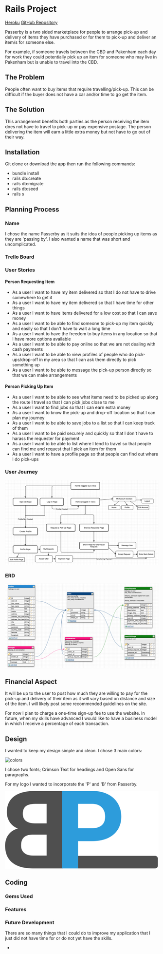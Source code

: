 # Rails Project

[Heroku](https://passerby-app.herokuapp.com/)
[GitHub Repository](https://github.com/jessodri/passerby)

Passerby is a two sided marketplace for people to arrange pick-up and delivery of items they have purchased or for them to pick-up and deliver an item/s for someone else. 

For example, if someone travels between the CBD and Pakenham each day for work they could potentially pick up an item for someone who may live in Pakenham but is unable to travel into the CBD.

## The Problem

People often want to buy items that require travelling/pick-up. This can be difficult if the buyer does not have a car and/or time to go get the item.

## The Solution

This arrangement benefits both parties as the person receiving the item does not have to travel to pick-up or pay expensive postage. The person delivering the item will earn a little extra money but not have to go out of their way.

## Installation

Git clone or download the app then run the following commands:
* bundle install
* rails db:create
* rails db:migrate
* rails db:seed
* rails s

## Planning Process

### Name

I chose the name Passerby as it suits the idea of people picking up items as they are 'passing by'. I also wanted a name that was short and uncomplicated.

### Trello Board

### User Stories

#### Person Requesting Item

* As a user I want to have my item delivered so that I do not have to drive somewhere to get it
* As a user I want to have my item delivered so that I have time for other things
* As a user I want to have items delivered for a low cost so that I can save money
* As a user I want to be able to find someone to pick-up my item quickly and easily so that I don't have to wait a long time
* As a user  I want to have the freedom to buy items in any location so that I have more options available
* As a user I want to be able to pay online so that we are not dealing with cash payments
* As a user I want to be able to view profiles of people who do pick-ups/drop-off in my area so that I can ask them directly to pick something up
* As a user I want to be able to message the pick-up person directly so that we can make arrangements

#### Person Picking Up Item

* As a user I want to be able to see what items need to be picked up along the route I travel so that I can pick jobs close to me
* As a user I want to find jobs so that I can earn extra money
* As a user I want to know the pick-up and drop-off location so that I can plan my journey
* As a user I want to be able to save jobs to a list so that I can keep track of them
* As a user I want to be paid securely and quickly so that I don't have to harass the requester for payment
* As a user I want to be able to list where I tend to travel so that people can find me and request that I pick an item for them
* As a user I want to have a profile page so that people can find out where I do pick-ups

### User Journey

![user journey](app/assets/images/user_journey.png)

### ERD

![erd](app/assets/images/erd.png)

## Financial Aspect

It will be up to the user to post how much they are willing to pay for the pick-up and delivery of their item as it will vary based on distance and size of the item. I will likely post some recommended guidelines on the site.

For now I plan to charge a one-time sign-up fee to use the website. In future, when my skills have advanced I would like to have a business model in which I receive a percentage of each transaction.

## Design

I wanted to keep my design simple and clean. I chose 3 main colors:

![colors](app/assets/images/.png)

I chose two fonts; Crimson Text for headings and Open Sans for paragraphs.

For my logo I wanted to incorporate the 'P' and 'B' from Passerby.

![logo](app/assets/images/passerby-logo.svg)

## Coding

### Gems Used

### Features

### Future Development

There are so many things that I could do to improve my application that I just did not have time for or do not yet have the skills.

- 
###
